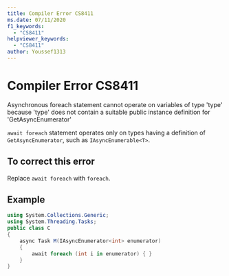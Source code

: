 ```yaml
---
title: Compiler Error CS8411
ms.date: 07/11/2020
f1_keywords:
  - "CS8411"
helpviewer_keywords:
  - "CS8411"
author: Youssef1313
---
```

# Compiler Error CS8411

Asynchronous foreach statement cannot operate on variables of type 'type' because 'type' does not contain a suitable public instance definition for 'GetAsyncEnumerator'

`await foreach` statement operates only on types having a definition of `GetAsyncEnumerator`, such as `IAsyncEnumerable<T>`.

## To correct this error

Replace `await foreach` with `foreach`.

## Example

<!-- TODO: The current example is a little bit poor. -->

```csharp
using System.Collections.Generic;
using System.Threading.Tasks;
public class C
{
    async Task M(IAsyncEnumerator<int> enumerator)
    {
        await foreach (int i in enumerator) { }
    }
}
```
